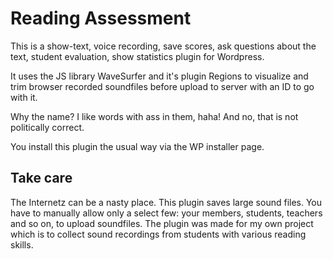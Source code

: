 # Reading Assessment

This is a show-text, voice recording, save scores, ask questions about the text, student evaluation, show statistics plugin for Wordpress.

It uses the JS library WaveSurfer and it's plugin Regions to visualize and trim browser recorded soundfiles before upload to server with an ID to go with it.

Why the name? I like words with ass in them, haha! And no, that is not politically correct.

You install this plugin the usual way via the WP installer page.

## Take care
The Internetz can be a nasty place. This plugin saves large sound files. You have to manually allow only a select few: your members, students, teachers and so on, to upload soundfiles. The plugin was made for my own project which is to collect sound recordings from students with various reading skills.
